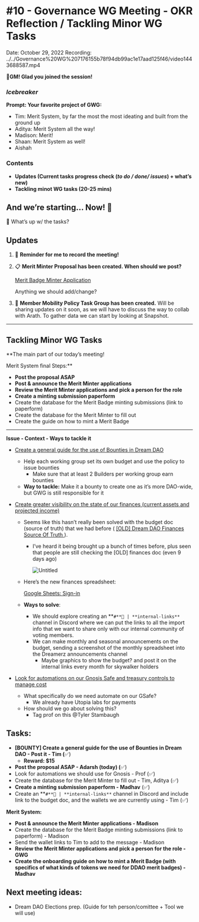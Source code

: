 # #10 - Governance WG Meeting - OKR Reflection / Tackling Minor WG Tasks

Date: October 29, 2022
Recording: ../../Governance%20WG%207176155b78f94db99ac1e17aad125f46/video1443688587.mp4

🌱**GM! Glad you joined the session!** 

### *Icebreaker*

**Prompt: Your favorite project of GWG:**

- Tim: Merit System, by far the most the most ideating and built from the ground up
- Aditya: Merit System all the way!
- Madison: Merit!
- Shaan: Merit System as well!
- Aishah

### Contents

- **Updates (Current tasks progress check (*to do / done/ issues*) + what’s new)**
- **Tackling minot WG tasks (20-25 mins)**

## And we’re starting... Now! 🚀

<aside>
📢 What’s up w/ the tasks?

## Updates

1. 🔴 **Reminder for me to record the meeting!**
2. 📋 **Merit Minter Proposal has been created. When should we post?**
    
    [Merit Badge Minter Application](https://ddminter.paperform.co/)
    
    Anything we should add/change?
    
3. 🔄 **Member Mobility Policy Task Group has been created.**
Will be sharing updates on it soon, as we will have to discuss the way to collab with Arath.
To gather data we can start by looking at Snapshot.
****
</aside>

## Tackling Minor WG Tasks

**The main part of our today’s meeting! 

Merit System final Steps:**

- **Post the proposal ASAP**
- **Post & announce the Merit Minter applications**
- **Review the Merit Minter applications and pick a person for the role**
- **Create a minting submission paperform**
- Create the database for the Merit Badge minting submissions (link to paperform)
- Create the database for the Merit Minter to fill out
- Create the guide on how to mint a Merit Badge
****

**Issue - Context - Ways to tackle it**

- [Create a general guide for the use of Bounties in Dream DAO](../../../../Document%20Archive%20816b78f2e0c6400e8ce641cdd07e5402/Dream%20DAO%20Working%20Groups%20Home%20Season%201%204d1702104a2f4180a27e92b0510bd283/Dream%20DAO%20Phase%201%20Working%20Groups%20c53752864e064f6da1b9f1c4ed1019ba/Governance%20WG%20%5BLegacy%5D%20a464f56462524c87842951a5c5d8b9f0/Governance%20WG%20in%20Season%202%207538a4c8c3a8416cba1924d3b0457068.md)
    - Help each working group set its own budget and use the policy to issue bounties
        - Make sure that at least 2 Builders per working group earn bounties
    - **Way to tackle:** Make it a bounty to create one as it’s more DAO-wide, but GWG is still responsible for it
    
- [Create greater visibility on the state of our finances (current assets and projected income)](../../../../Document%20Archive%20816b78f2e0c6400e8ce641cdd07e5402/Dream%20DAO%20Working%20Groups%20Home%20Season%201%204d1702104a2f4180a27e92b0510bd283/Dream%20DAO%20Phase%201%20Working%20Groups%20c53752864e064f6da1b9f1c4ed1019ba/Governance%20WG%20%5BLegacy%5D%20a464f56462524c87842951a5c5d8b9f0/Governance%20WG%20in%20Season%202%207538a4c8c3a8416cba1924d3b0457068.md)
    - Seems like this hasn’t really been solved with the budget doc (source of truth) that we had before ( [[OLD] Dream DAO Finances Source Of Truth ](../../../../Document%20Archive%20816b78f2e0c6400e8ce641cdd07e5402/%5BOLD%5D%20Dream%20DAO%20Finances%20Source%20Of%20Truth%209943dd112f2047de92f733c1b1c592f8.md)).
        - I’ve heard it being brought up a bunch of times before, plus seen that people are still checking the [OLD] finances doc (even 9 days ago)
            
            ![Untitled](../../Governance%20WG%207176155b78f94db99ac1e17aad125f46/Governance%20WG%20Meetings%208818ea33b54a432ab37717683ebcb05f/#10%20-%20Governance%20WG%20Meeting%20-%20OKR%20Reflection%20Tackl%20adefa1d4e88d443294518d2485f38c82/Untitled.png)
            
    - Here’s the new finances spreadsheet:
        
        [Google Sheets: Sign-in](https://docs.google.com/spreadsheets/d/1pEQG4qnQjTddHTF6pyzhO5CDNFEz-CFC8d0Shdu8qKE/edit#gid=1310046796)
        
    - **Ways to solve**:
        - We should explore creating an **`#**🔗 | **internal-links**` channel in Discord where we can put the links to all the import info that we want to share only with our internal community of voting members.
        - We can make monthly and seasonal announcements on the budget, sending a screenshot of the monthly spreadsheet into the Dreamerz announcements channel
            - Maybe graphics to show the budget? and post it on the internal links every month for skywalker holders
    
- [Look for automations on our Gnosis Safe and treasury controls to manage cost](../../../../Document%20Archive%20816b78f2e0c6400e8ce641cdd07e5402/Dream%20DAO%20Working%20Groups%20Home%20Season%201%204d1702104a2f4180a27e92b0510bd283/Dream%20DAO%20Phase%201%20Working%20Groups%20c53752864e064f6da1b9f1c4ed1019ba/Governance%20WG%20%5BLegacy%5D%20a464f56462524c87842951a5c5d8b9f0/Governance%20WG%20in%20Season%202%207538a4c8c3a8416cba1924d3b0457068.md)
    - What specifically do we need automate on our GSafe?
        - We already have Utopia labs for payments
    - How should we go about solving this?
        - Tag prof on this @Tyler Stambaugh

## Tasks:

- **[BOUNTY] Create a general guide for the use of Bounties in Dream DAO - Post it - Tim (**✅)
    - **Reward: $15**
- **Post the proposal ASAP - Adarsh (today) (**✅)
- Look for automations we should use for Gnosis - Prof (✅)
- Create the database for the Merit Minter to fill out - Tim, Aditya (✅)
- **Create a minting submission paperform - Madhav** (✅)
- Create an **`#**🔗 | **internal-links**` channel in Discord and include link to the budget doc, and the wallets we are currently using - Tim (✅)

**Merit System:**

- **Post & announce the Merit Minter applications - Madison**
- Create the database for the Merit Badge minting submissions (link to paperform) - Madison
- Send the wallet links to Tim to add to the message - Madison
- **Review the Merit Minter applications and pick a person for the role - GWG**
- **Create the onboarding guide on how to mint a Merit Badge (with specifics of what kinds of tokens we need for DDAO merit badges) - Madhav**

## **Next meeting ideas:**

- Dream DAO Elections prep. (Guide for teh person/comittee + Tool we will use)